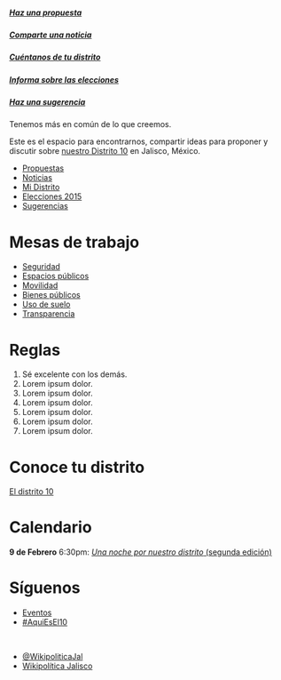 ##### [Haz una propuesta](http://www.reddit.com/r/AquiEsEl10/submit?sidebar&selftext=true&title=%23Propuesta%3A+)
##### [Comparte una noticia](http://www.reddit.com/r/AquiEsEl10/submit?sidebar&title=%23Noticia%3A+)
#####  [Cuéntanos de tu distrito](http://www.reddit.com/r/AquiEsEl10/submit?sidebar&selftext=true&title=%23EnMiDistrito%3A+)
#####  [Informa sobre las elecciones](http://www.reddit.com/r/AquiEsEl10/submit?sidebar&selftext=true&title=%23Elecciones2015%3A+)
#####  [Haz una sugerencia](http://www.reddit.com/r/AquiEsEl10/submit?sidebar&selftext=true&title=%23Sugerencia%3A+)

Tenemos más en común de lo que creemos.

Este es el espacio para encontrarnos, compartir ideas para proponer y discutir sobre [nuestro Distrito 10](https://www.google.com/maps/d/viewer?mid=zSGSHyOMWpbM.kz1ta9zJH7wc) en Jalisco, México.

* [Propuestas](http://www.reddit.com/r/AquiEsEl10/search?sort=new&restrict_sr=on&q=%23Propuesta)
* [Noticias](http://www.reddit.com/r/AquiEsEl10/search?sort=new&restrict_sr=on&q=%23Noticia)
* [Mi Distrito](http://www.reddit.com/r/AquiEsEl10/search?sort=new&restrict_sr=on&q=%23EnMiDistrito)
* [Elecciones 2015](http://www.reddit.com/r/AquiEsEl10/search?sort=new&restrict_sr=on&q=%23Elecciones2015)
* [Sugerencias](http://www.reddit.com/r/AquiEsEl10/search?sort=new&restrict_sr=on&q=%23Sugerencia)

# Mesas de trabajo

* [Seguridad](http://www.reddit.com/r/AquiEsEl10/search?sort=new&restrict_sr=on&q=flair%3ASeguridad)
* [Espacios públicos](http://www.reddit.com/r/AquiEsEl10/search?sort=new&restrict_sr=on&q=flair%3AEspacios+públicos)
* [Movilidad](http://www.reddit.com/r/AquiEsEl10/search?sort=new&restrict_sr=on&q=flair%3AMovilidad)
* [Bienes públicos](http://www.reddit.com/r/AquiEsEl10/search?sort=new&restrict_sr=on&q=flair%3ABienes+públicos)
* [Uso de suelo](http://www.reddit.com/r/AquiEsEl10/search?sort=new&restrict_sr=on&q=flair%3AUso+de+suelo)
* [Transparencia](http://www.reddit.com/r/AquiEsEl10/search?sort=new&restrict_sr=on&q=flair%3ATransparencia)

# Reglas
1. Sé excelente con los demás.
2. Lorem ipsum dolor.
3. Lorem ipsum dolor.
4. Lorem ipsum dolor.
5. Lorem ipsum dolor.
6. Lorem ipsum dolor.
7. Lorem ipsum dolor.

# Conoce tu distrito
[El distrito 10](https://www.google.com/maps/d/viewer?mid=zSGSHyOMWpbM.kz1ta9zJH7wc)

# Calendario
**9 de Febrero** 6:30pm: [_Una noche por nuestro distrito_ (segunda edición)](https://www.facebook.com/events/492786137531250/)

# Síguenos

* [Eventos](https://www.facebook.com/pages/Wikipolítica-Jalisco/1492178621017984)
* [#AquiEsEl10](https://twitter.com/hashtag/AquiEsEl10)

&nbsp;

* [@WikipoliticaJal](https://www.facebook.com/pages/Wikipolítica-Jalisco/1492178621017984)
* [Wikipolítica Jalisco](https://twitter.com/WikipoliticaJal)

